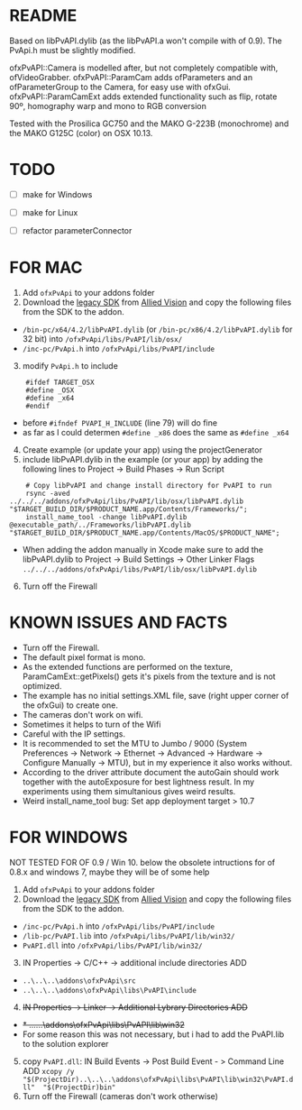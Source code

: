 # README #

Based on libPvAPI.dylib (as the libPvAPI.a won't compile with of 0.9).
The PvApi.h must be slightly modified.

ofxPvAPI::Camera is modelled after, but not completely compatible with, ofVideoGrabber. 
ofxPvAPI::ParamCam adds ofParameters and an ofParameterGroup to the Camera, for easy use with ofxGui.
ofxPvAPI::ParamCamExt adds extended functionality such as flip, rotate 90º,  homography warp and mono to RGB conversion

Tested with the Prosilica GC750 and the MAKO G-223B  (monochrome) and the MAKO G125C (color) on OSX 10.13.

# TODO #

- [ ] make for Windows
- [ ] make for Linux
- [ ] refactor parameterConnector


# FOR MAC #

1.	Add `ofxPvApi` to your addons folder
2.	Download the [legacy SDK](https://www.alliedvision.com/fileadmin/content/software/software/PvAPI/PvAPI_1.28_OSX.tgz "PvAPI_1.28_OSX.tgz") from [Allied Vision](https://www.alliedvision.com/en/support/software-downloads.html "Software Downloads") and copy the following files from the SDK to the addon.
*	 `/bin-pc/x64/4.2/libPvAPI.dylib` (or  `/bin-pc/x86/4.2/libPvAPI.dylib` for 32 bit) into `/ofxPvApi/libs/PvAPI/lib/osx/`
*	 `/inc-pc/PvApi.h` into `/ofxPvApi/libs/PvAPI/include`
3. 	modify `PvApi.h` to include
```
    #ifdef TARGET_OSX
    #define _OSX
    #define _x64
    #endif
```
*	before `#ifndef PVAPI_H_INCLUDE` (line 79) will do fine
*	as far as I could determen `#define _x86`  does the same as  `#define _x64`
4. 	Create example (or update your app) using the projectGenerator
5.	include libPvAPI.dylib in the example (or your app) by adding the following lines to Project -> Build Phases -> Run Script
```
    # Copy libPvAPI and change install directory for PvAPI to run
    rsync -aved ../../../addons/ofxPvApi/libs/PvAPI/lib/osx/libPvAPI.dylib "$TARGET_BUILD_DIR/$PRODUCT_NAME.app/Contents/Frameworks/";
    install_name_tool -change libPvAPI.dylib @executable_path/../Frameworks/libPvAPI.dylib "$TARGET_BUILD_DIR/$PRODUCT_NAME.app/Contents/MacOS/$PRODUCT_NAME";
```
*	When adding the addon manually in Xcode make sure to add the libPvAPI.dylib to Project -> Build Settings -> Other Linker Flags `../../../addons/ofxPvApi/libs/PvAPI/lib/osx/libPvAPI.dylib`
6. 	Turn off the Firewall


# KNOWN ISSUES AND FACTS #

*	Turn off the Firewall.
*	The default pixel format is mono.
*	As the extended functions are performed on the texture, ParamCamExt::getPixels() gets it's pixels from the texture and is not optimized.
*	The example has no initial settings.XML file, save (right upper corner of the ofxGui) to create one.
*	The cameras don't work on wifi.
*	Sometimes it helps to turn of the Wifi
*	Careful with the IP settings.
*	It is recommended to set the MTU to Jumbo / 9000 (System Preferences -> Network -> Ethernet -> Advanced -> Hardware -> Configure Manually -> MTU), but in my experience it also works without.
*	According to the driver attribute document the autoGain should work together with the autoExposure for best lightness result. In my experiments using them simultanious gives weird results.
*	Weird install_name_tool bug: Set app deployment target > 10.7


# FOR WINDOWS #
NOT TESTED FOR OF 0.9 / Win 10. below the obsolete intructions for of 0.8.x and windows 7, maybe they will be of some help

1.	Add `ofxPvApi` to your addons folder
2.	Download the [legacy SDK](https://www.alliedvision.com/fileadmin/content/software/software/PvAPI/PvAPI_win_1.28.exe "PvAPI SDK for Windows  v1.28") from  [Allied Vision](https://www.alliedvision.com/en/support/software-downloads.html "Software Downloads") and copy the following files from the SDK to the addon.
*	`/inc-pc/PvApi.h` into `/ofxPvApi/libs/PvAPI/include`
*	`/lib-pc/PvAPI.lib` into `/ofxPvApi/libs/PvAPI/lib/win32/`
*	`PvAPI.dll` into `/ofxPvApi/libs/PvAPI/lib/win32/`
3. 	IN Properties -> C/C++ -> additional include directories ADD
*	`..\..\..\addons\ofxPvApi\src`
*	`..\..\..\addons\ofxPvApi\libs\PvAPI\include`
4.	~~IN Properties -> Linker -> Additional Lybrary Directories ADD~~
*	~~* ..\..\..\addons\ofxPvApi\libs\PvAPI\lib\win32~~
*	For some reason this was not necessary, but i had to add the PvAPI.lib to the solution explorer

5.	copy `PvAPI.dll`: IN Build Events -> Post Build Event - > Command Line ADD
	`xcopy /y "$(ProjectDir)..\..\..\addons\ofxPvApi\libs\PvAPI\lib\win32\PvAPI.dll"  "$(ProjectDir)bin"`
6.	Turn off the Firewall (cameras don't work otherwise)

